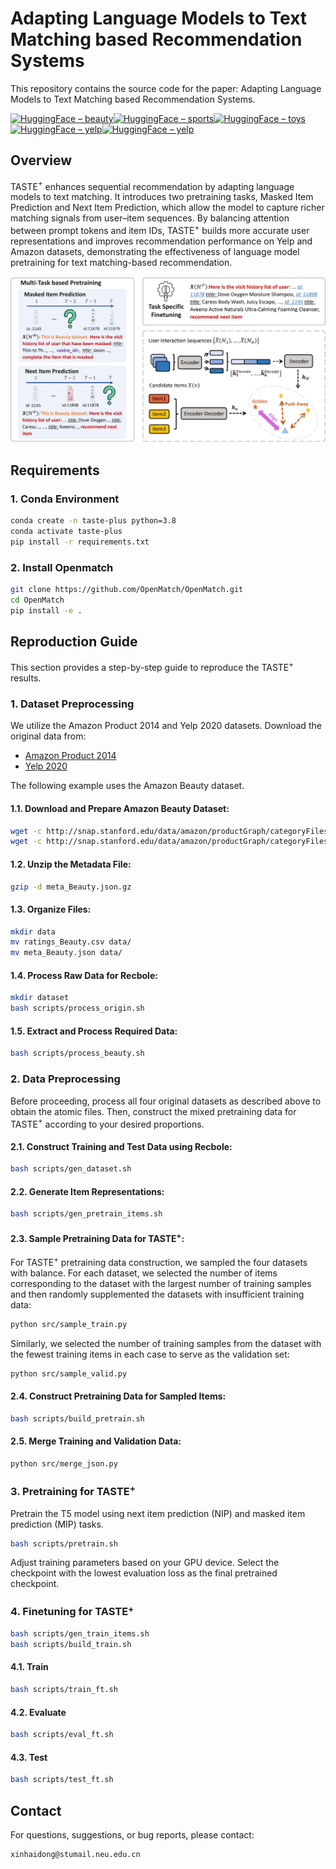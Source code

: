 # Adapting Language Models to Text Matching based Recommendation Systems

This repository contains the source code for the paper: Adapting Language Models to Text Matching based Recommendation Systems.

[![HuggingFace – beauty](https://img.shields.io/badge/HuggingFace-TASTE--plus--beauty-blue?logo=huggingface)](https://huggingface.co/xhd0728/TASTE-plus-beauty)[![HuggingFace – sports](https://img.shields.io/badge/HuggingFace-TASTE--plus--sports-blue?logo=huggingface)](https://huggingface.co/xhd0728/TASTE-plus-sports)[![HuggingFace – toys](https://img.shields.io/badge/HuggingFace-TASTE--plus--toys-blue?logo=huggingface)](https://huggingface.co/xhd0728/TASTE-plus-toys)[![HuggingFace – yelp](https://img.shields.io/badge/HuggingFace-TASTE--plus--yelp-blue?logo=huggingface)](https://huggingface.co/xhd0728/TASTE-plus-yelp)[![HuggingFace – yelp](https://img.shields.io/badge/HuggingFace-TASTE--plus--pretrain-blue?logo=huggingface)](https://huggingface.co/xhd0728/TASTE-plus-pretrain)

## Overview

TASTE$^+$ enhances sequential recommendation by adapting language models to text matching. It introduces two pretraining tasks, Masked Item Prediction and Next Item Prediction, which allow the model to capture richer matching signals from user–item sequences. By balancing attention between prompt tokens and item IDs, TASTE$^+$ builds more accurate user representations and improves recommendation performance on Yelp and Amazon datasets, demonstrating the effectiveness of language model pretraining for text matching-based recommendation.

![](figs/model.jpg)

## Requirements

### 1. Conda Environment

```bash
conda create -n taste-plus python=3.8
conda activate taste-plus
pip install -r requirements.txt
```

### 2. Install Openmatch

```bash
git clone https://github.com/OpenMatch/OpenMatch.git
cd OpenMatch
pip install -e .
```

## Reproduction Guide

This section provides a step-by-step guide to reproduce the TASTE$^+$ results.

### 1. Dataset Preprocessing

We utilize the Amazon Product 2014 and Yelp 2020 datasets. Download the original data from:

- [Amazon Product 2014](https://jmcauley.ucsd.edu/data/amazon/index_2014.html)
- [Yelp 2020](https://business.yelp.com/data/resources/open-dataset/)

The following example uses the Amazon Beauty dataset.

#### 1.1. Download and Prepare Amazon Beauty Dataset:

```bash
wget -c http://snap.stanford.edu/data/amazon/productGraph/categoryFiles/ratings_Beauty.csv
wget -c http://snap.stanford.edu/data/amazon/productGraph/categoryFiles/meta_Beauty.json.gz
```

#### 1.2. Unzip the Metadata File:

```bash
gzip -d meta_Beauty.json.gz
```

#### 1.3. Organize Files:

```bash
mkdir data
mv ratings_Beauty.csv data/
mv meta_Beauty.json data/
```

#### 1.4. Process Raw Data for Recbole:

```bash
mkdir dataset
bash scripts/process_origin.sh
```

#### 1.5. Extract and Process Required Data:

```bash
bash scripts/process_beauty.sh
```

### 2. Data Preprocessing

Before proceeding, process all four original datasets as described above to obtain the atomic files. Then, construct the mixed pretraining data for TASTE$^+$ according to your desired proportions.

#### 2.1. Construct Training and Test Data using Recbole:

```bash
bash scripts/gen_dataset.sh
```

#### 2.2. Generate Item Representations:

```bash
bash scripts/gen_pretrain_items.sh
```

#### 2.3. Sample Pretraining Data for TASTE$^+$:

For TASTE$^+$ pretraining data construction, we sampled the four datasets with balance. For each dataset, we selected the number of items corresponding to the dataset with the largest number of training samples and then randomly supplemented the datasets with insufficient training data:

```bash
python src/sample_train.py
```

Similarly, we selected the number of training samples from the dataset with the fewest training items in each case to serve as the validation set:

```bash
python src/sample_valid.py
```

#### 2.4. Construct Pretraining Data for Sampled Items:

```bash
bash scripts/build_pretrain.sh
```

#### 2.5. Merge Training and Validation Data:

```bash
python src/merge_json.py
```

### 3. Pretraining for TASTE$^+$

Pretrain the T5 model using next item prediction (NIP) and masked item prediction (MIP) tasks.

```bash
bash scripts/pretrain.sh
```

Adjust training parameters based on your GPU device. Select the checkpoint with the lowest evaluation loss as the final pretrained checkpoint.

### 4. Finetuning for TASTE$^+$

```bash
bash scripts/gen_train_items.sh
bash scripts/build_train.sh
```

#### 4.1. Train

```bash
bash scripts/train_ft.sh
```

#### 4.2. Evaluate

```bash
bash scripts/eval_ft.sh
```

#### 4.3. Test

```bash
bash scripts/test_ft.sh
```

## Contact

For questions, suggestions, or bug reports, please contact:

```
xinhaidong@stumail.neu.edu.cn
```